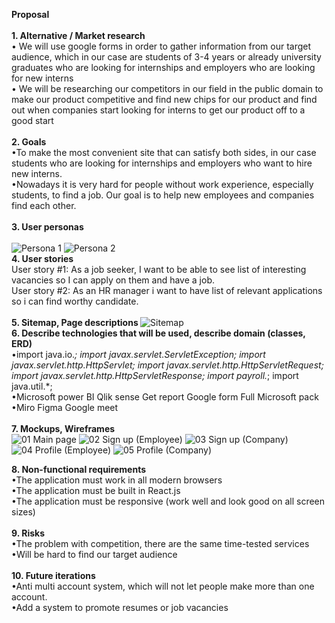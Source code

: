 <b>Proposal</b> <br /> <br />
<b>1. Alternative / Market research</b> <br />
  •	We will use google forms in order to gather information from our target audience, which in our case are students of 3-4 years or already university graduates who are looking         for internships and employers who are looking for new interns <br /> 
  •	We will be researching our competitors in our field in the public domain to make our product competitive and find new chips for our product and find out when companies start       looking for interns to get our product off to a good start <br /> <br />
<b>2. Goals</b> <br />
   •To make the most convenient site that can satisfy both sides, in our case students who are looking for internships and employers who want to hire new interns. <br />
   •Nowadays it is very hard for people without work experience, especially students, to find a job. Our goal is to help new employees and companies find each other. <br /> <br />
<b>3. User personas</b> <br />  
    ![Persona 1](https://user-images.githubusercontent.com/49634484/153609692-82c1cc3c-f7a9-4f5a-b57f-59d3836fcf93.png)
    ![Persona 2](https://user-images.githubusercontent.com/49634484/153608314-7049963a-4d6c-46a8-b80d-4636a1349bc9.png) <br />
<b>4. User stories</b>  <br /> 
    User story #1: As a job seeker, I want to be able to see list of interesting vacancies so I can apply on them and have a job. <br /> 
    User story #2: As an HR manager i want to have list of relevant applications so i can find worthy candidate. <br />  <br /> 
<b>5. Sitemap, Page descriptions </b>
    ![Sitemap](https://user-images.githubusercontent.com/49634484/153659987-7214ad60-3ed7-40a6-a1c0-81b2d3ef4aea.png)<br />
<b>6. Describe technologies that will be used, describe domain (classes, ERD)</b> <br />
    •import java.io.*; 
     import javax.servlet.ServletException; 
     import javax.servlet.http.HttpServlet; 
     import javax.servlet.http.HttpServletRequest; 
     import javax.servlet.http.HttpServletResponse; 
     import payroll.*; 
     import java.util.*; <br />
    •Microsoft power BI
     Qlik sense
     Get report
     Google form
     Full Microsoft pack <br />
    •Miro
     Figma
     Google meet <br />  <br /> 
<b>7. Mockups, Wireframes</b> <br />
![01  Main page](https://user-images.githubusercontent.com/49634484/153825892-f76c6939-ad5e-4c0a-8f2c-4e3433df4ccc.png)
![02  Sign up (Employee)](https://user-images.githubusercontent.com/49634484/153825897-0269fa11-397a-4a15-8f15-406fb1c7fc38.png)
![03  Sign up (Company)](https://user-images.githubusercontent.com/49634484/153825901-502eced6-1076-43bf-82a9-1777dbedac83.png)
![04  Profile (Employee)](https://user-images.githubusercontent.com/49634484/153825905-3825a052-6d09-4c26-94c9-85cab33c5312.png)
![05  Profile (Company)](https://user-images.githubusercontent.com/49634484/153825916-22b7b865-7ddf-4a3e-82d7-79910577c212.png)

<b>8. Non-functional requirements</b> <br />
    •The application must work in all modern browsers <br />
    •The application must be built in React.js <br /> 
    •The application must be responsive (work well and look good on all screen sizes) <br />  <br /> 
<b>9. Risks</b> <br />
    •The problem with competition, there are the same time-tested services <br />
    •Will be hard to find our target audience <br />  <br /> 
<b>10. Future iterations</b>  <br />
    •Anti multi account system, which will not let people make more than one account. <br />
    •Add a system to promote resumes or job vacancies <br />
